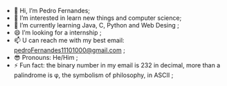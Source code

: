 - 👋 Hi, I’m Pedro Fernandes;
- 👀 I’m interested in learn new things and computer science;
- 🌱 I’m currently learning Java, C, Python and Web Desing ; 
- 😄 I’m looking for a internship ;
- 📫 U can reach me with my best email: pedroFernandes11101000@gmail.com ;
- 😎 Pronouns: He/Him ;
- ⚡ Fun fact: the binary number in my email is 232 in decimal, more than a palindrome is φ, the symbolism of philosophy, in ASCII ;

<!---
PedroFS666/PedroFS666 is a ✨ special ✨ repository because its `README.md` (this file) appears on your GitHub profile.
You can click the Preview link to take a look at your changes.
--->
